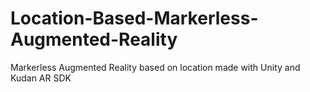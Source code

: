 # Location-Based-Markerless-Augmented-Reality
Markerless Augmented Reality based on location made with Unity and Kudan AR SDK
